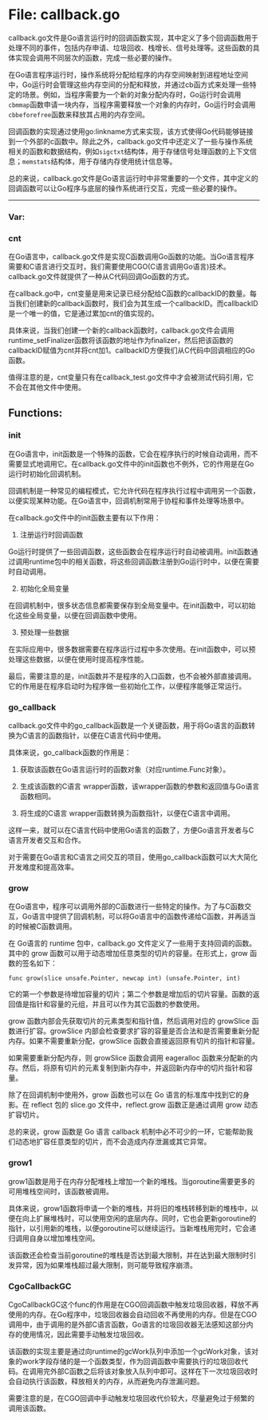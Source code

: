 # File: callback.go

callback.go文件是Go语言运行时的回调函数实现，其中定义了多个回调函数用于处理不同的事件，包括内存申请、垃圾回收、栈增长、信号处理等。这些函数的具体实现会调用不同层次的函数，完成一些必要的操作。

在Go语言程序运行时，操作系统将分配给程序的内存空间映射到进程地址空间中，Go运行时会管理这些内存空间的分配和释放，并通过cb函方式来处理一些特定的场景。例如，当程序需要为一个新的对象分配内存时，Go运行时会调用`cbmmap`函数申请一块内存，当程序需要释放一个对象的内存时，Go运行时会调用`cbbeforefree`函数来释放其占用的内存空间。

回调函数的实现通过使用go:linkname方式来实现，该方式使得Go代码能够链接到一个外部的c函数中。除此之外，callback.go文件中还定义了一些与操作系统相关的函数和数据结构，例如`sigctxt`结构体，用于存储信号处理函数的上下文信息；`memstats`结构体，用于存储内存使用统计信息等。

总的来说，callback.go文件是Go语言运行时中非常重要的一个文件，其中定义的回调函数可以让Go程序与底层的操作系统进行交互，完成一些必要的操作。




---

### Var:

### cnt

在Go语言中，callback.go文件是实现C函数调用Go函数的功能。当Go语言程序需要和C语言进行交互时，我们需要使用CGO(C语言调用Go语言)技术。callback.go文件就提供了一种从C代码回调Go函数的方式。

在callback.go中，cnt变量是用来记录已经分配给C函数的callbackID的数量。每当我们创建新的callback函数时，我们会为其生成一个callbackID。而callbackID是一个唯一的值，它是通过累加cnt的值实现的。

具体来说，当我们创建一个新的callback函数时，callback.go文件会调用runtime_setFinalizer函数将该函数的地址作为finalizer，然后把该函数的callbackID赋值为cnt并将cnt加1。callbackID方便我们从C代码中回调相应的Go函数。

值得注意的是，cnt变量只有在callback_test.go文件中才会被测试代码引用，它不会在其他文件中使用。



## Functions:

### init

在Go语言中，init函数是一个特殊的函数，它会在程序执行的时候自动调用，而不需要显式地调用它。在callback.go文件中的init函数也不例外，它的作用是在Go运行时初始化回调机制。

回调机制是一种常见的编程模式，它允许代码在程序执行过程中调用另一个函数，以便实现某种功能。在Go语言中，回调机制常用于协程和事件处理等场景中。

在callback.go文件中的init函数主要有以下作用：

1. 注册运行时回调函数

Go运行时提供了一些回调函数，这些函数会在程序运行时自动被调用。init函数通过调用runtime包中的相关函数，将这些回调函数注册到Go运行时中，以便在需要时自动调用。

2. 初始化全局变量

在回调机制中，很多状态信息都需要保存到全局变量中。在init函数中，可以初始化这些全局变量，以便在回调函数中使用。

3. 预处理一些数据

在实际应用中，很多数据需要在程序运行过程中多次使用。在init函数中，可以预处理这些数据，以便在使用时提高程序性能。

最后，需要注意的是，init函数并不是程序的入口函数，也不会被外部直接调用。它的作用是在程序启动时为程序做一些初始化工作，以便程序能够正常运行。



### go_callback

callback.go文件中的go_callback函数是一个关键函数，用于将Go语言的函数转换为C语言的函数指针，以便在C语言代码中使用。

具体来说，go_callback函数的作用是：

1. 获取该函数在Go语言运行时的函数对象（对应runtime.Func对象）。

2. 生成该函数的C语言 wrapper函数，该wrapper函数的参数和返回值与Go语言函数相同。

3. 将生成的C语言 wrapper函数转换为函数指针，以便在C语言中调用。

这样一来，就可以在C语言代码中使用Go语言的函数了，方便Go语言开发者与C语言开发者交互和合作。

对于需要在Go语言和C语言之间交互的项目，使用go_callback函数可以大大简化开发难度和提高效率。



### grow

在Go语言中，程序可以调用外部的C函数进行一些特定的操作。为了与C函数交互，Go语言中提供了回调机制，可以将Go语言中的函数传递给C函数，并再适当的时候被C函数调用。

在 Go语言的 runtime 包中，callback.go 文件定义了一些用于支持回调的函数。其中的 grow 函数可以用于动态增加任意类型的切片的容量。在形式上，grow 函数的签名如下：

```
func grow(slice unsafe.Pointer, newcap int) (unsafe.Pointer, int)
```

它的第一个参数是待增加容量的切片；第二个参数是增加后的切片容量。函数的返回值是指针和容量的元组，并且可以作为其它函数的参数使用。

grow 函数内部会先获取切片的元素类型和指针值，然后调用对应的 growSlice 函数进行扩容。growSlice 内部会检查要求扩容的容量是否合法和是否需要重新分配内存。如果不需要重新分配，growSlice 函数会直接返回原有切片的指针和容量。

如果需要重新分配内存，则 growSlice 函数会调用 eageralloc 函数来分配新的内存。然后，将原有切片的元素复制到新内存中，并返回新内存中的切片指针和容量。

除了在回调机制中使用外，grow 函数也可以在 Go 语言的标准库中找到它的身影。在 reflect 包的 slice.go 文件中，reflect.grow 函数正是通过调用 grow 动态扩容切片。

总的来说，grow 函数是 Go 语言 callback 机制中必不可少的一环，它能帮助我们动态地扩容任意类型的切片，而不会造成内存泄漏或其它异常。



### grow1

grow1函数是用于在内存分配堆栈上增加一个新的堆栈。当goroutine需要更多的可用堆栈空间时，该函数被调用。

具体来说，grow1函数将申请一个新的堆栈，并将旧的堆栈转移到新的堆栈中，以便在向上扩展堆栈时，可以使用空闲的底层内存。同时，它也会更新goroutine的指针，以引用新的堆栈，以便goroutine可以继续运行。当新堆栈用完时，它会递归调用自身以增加堆栈空间。

该函数还会检查当前goroutine的堆栈是否达到最大限制，并在达到最大限制时引发异常，因为如果堆栈超过最大限制，则可能导致程序崩溃。



### CgoCallbackGC

CgoCallbackGC这个func的作用是在CGO回调函数中触发垃圾回收器，释放不再使用的内存。在Go程序中，垃圾回收器会自动回收不再使用的内存。但是在CGO调用中，由于调用的是外部C语言函数，Go语言的垃圾回收器无法感知这部分内存的使用情况，因此需要手动触发垃圾回收。

该函数的实现主要是通过向runtime的gcWork队列中添加一个gcWork对象，该对象的work字段存储的是一个函数类型，作为回调函数中需要执行的垃圾回收代码。在调用完外部C函数之后将该对象放入队列中即可。这样在下一次垃圾回收时会自动执行该函数，释放相关的内存，从而避免内存泄漏问题。

需要注意的是，在CGO回调中手动触发垃圾回收代价较大，尽量避免过于频繁的调用该函数。



